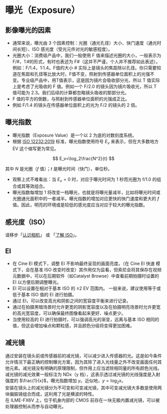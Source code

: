 # 曝光（Exposure）

## 影像曝光的因素
- 通常来说，曝光由 3 个因素控制：光圈（通光孔径）大小、快门速度（通光时间长短）、ISO 感光度（受光元件对光的敏感程度）。
- 光圈大小：消费级产品中，我们一般使用 F 值来描述光圈的大小，一般表示为 F/#，1:#的形式，有时也表述为 F#（这并不严谨，个人并不推荐如此表述）。例如：F/1.4，1:1.4。F值的大小 # 实际上是镜头的焦距除以孔径。你只需要知道在焦距和孔径等比放大时，F值不变，照射到传感器单位面积上的光强不变。专业级产品中，用T值表示，这是因为镜片会吸收部分光，所以 T 值实际上是考虑了光吸收的 F 值。例如一个 F/2.0 的镜头因为镜片吸收光，所以 T 值可能为 2.3。我们后续的计算都忽略镜头吸收的那部分光。
- F 值的平方的倒数，与照射到传感器单位面积的光强成正比。
- 例如 F/1.4 的镜头在传感器单位面积上的光为 F/2 的镜头的 2 倍。

## 曝光指数
- 曝光指数（Exposure Value）是一个以 2 为底的对数刻度系统。
- 根据 [ISO 12232:2019](https://www.iso.org/standard/73758.html) 标准，曝光指数使用符号 $E_v$ 来表示，但在大多数地方 EV 这个缩写更为常见。

$$ 
E_v=\log_2\frac{N^2}{t}
$$

其中 $N$ 是光圈（$f$ 值）；$t$ 是曝光时间（快门），单位秒。

- 观察上式不难看出：当 $E_v=0$ 时，对应于曝光时间为 1 秒而光圈为 f/1.0 的组合或其等效组合。
- 曝光指数每增加 1 将改变一档曝光，也就是将曝光量减半，比如将曝光时间或光圈通光面积中的一者减半。曝光指数的增加对应更快的快门速度和更大的 $f$ 值。因此，明亮的环境或是较低的感光度应当对应于较大的曝光指数。

## 感光度（ISO）

请移步「[认识相机](camera.md)」 或 「[了解 ISO](iso.md)」。

## EI

- 在 Cine EI 模式下，调整 EI 不影响最终呈现的画面亮度。（在 Cine EI 快速 模式下，会在基准 ISO 改变时改变）其作用仅为监看，但索尼会将其保存在视频元数据中，可以在后期软件（如Catalyst Browse）中查看前期拍摄时设置的 EI 以方便后期调整曝光。
- EI 可以设置在相对于基本 ISO 的 ±2 EV 范围内。 一般来说，建议使用等于或低于基本 ISO 值的 EI 进行拍摄。
- 通过 EI，可以改变高光和阴影之间的宽容度平衡来进行记录。
- 通过在拍摄黑暗场景时允许更宽的阴影宽容度以及在拍摄明亮场景时允许更宽的高光宽容度，可以确保最终图像看起来更好、噪点更少。
- 当使用较高的 EI 进行拍摄时，可以强调高光的渐变，远离与基本 ISO 相同的值，但这会增加噪点和颗粒感，并且颜色分级将变得更加困难。

## 减光镜

通过安装在镜头前或传感器前的减光镜，可以减少进入传感器的光。这是如今条件允许情况下最正确的控制曝光方案，因为其除了进入光线量之外不改变画面任何其他元素。减光镜没有明确的原理限制，但作用上应当滤除相同量的所有颜色光线。
减光镜的减光效果一般标注为 NDx（y 档），这表示透过减光镜的光线强度是入射强度的 $\frac{1}{x}$，曝光指数增加 $y$。近似地，$y=\log_2 x$。  
安装在镜头上的减光镜分为不可变和可变减光镜，其中可变减光镜大多数是使用两块偏振镜组合而成，这利用了光是横波的特性。  
在 ILME-FX6V 上，位于机身内部的 CMOS 前存在一块无极内置减光镜，可以被处理器控制从而参与自动曝光。